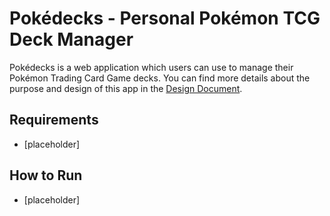 # Pok&eacute;decks - Personal Pok&eacute;mon TCG Deck Manager

Pok&eacute;decks is a web application which users can use to manage their Pok&eacute;mon Trading Card Game decks. You can find more details about the purpose and design of this app in the [Design Document](/docs/T3A3_Design_Document).

## Requirements

* [placeholder]

## How to Run

* [placeholder]
